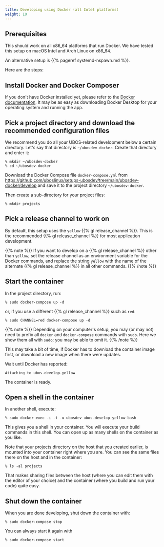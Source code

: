 ```yaml
---
title: Developing using Docker (all Intel platforms)
weight: 10
---
```


## Prerequisites

This should work on all x86_64 platforms that run Docker. We have tested this
setup on macOS Intel and Arch Linux on x86_64.

An alternative setup is {{% pageref systemd-nspawn.md %}}.

Here are the steps:

## Install Docker and Docker Composer

If you don't have Docker installed yet, please refer to the
[Docker documentation](https://www.docker.com/get-started). It may be
as easy as downloading Docker Desktop for your operating system and running
the app.

## Pick a project directory and download the recommended configuration files

We recommend you do all your UBOS-related development below a certain directory.
Let's say that directory is ``~/ubosdev-docker``. Create that directory and enter
it:

```
% mkdir ~/ubosdev-docker
% cd ~/ubosdev-docker
```

Download the Docker Compose file ``docker-compose.yml`` from
https://github.com/uboslinux/setups-ubosdev/tree/main/ubosdev-docker/develop and save it to the
project directory ``~/ubosdev-docker``.

Then create a sub-directory for your project files:

```
% mkdir projects
```

## Pick a release channel to work on

By default, this setup uses the `yellow` {{% gl release_channel %}}.
This is the recommended {{% gl release_channel %}} for most application development.

{{% note %}}
If you want to develop on a {{% gl release_channel %}} other than `yellow`,
set the release channel as an environment variable for the Docker commands,
and replace the string `yellow` with the name of the alternate {{% gl release_channel %}}
in all other commands.
{{% /note %}}

## Start the container

In the project directory, run:

```
% sudo docker-compose up -d
```
or, if you use a different {{% gl release_channel %}} such as `red`:
```
% sudo CHANNEL=red docker-compose up -d
```

{{% note %}}
Depending on your computer's setup, you may (or may not) need to prefix
all ``docker`` and ``docker-compose`` commands with ``sudo``. Here we
show them all with ``sudo``; you may be able to omit it.
{{% /note %}}

This may take a bit of time, if Docker has to download the container image
first, or download a new image when there were updates.

Wait until Docker has reported:

```
Attaching to ubos-develop-yellow
```

The container is ready.

## Open a shell in the container

In another shell, execute:

```
% sudo docker exec -i -t -u ubosdev ubos-develop-yellow bash
```

This gives you a shell in your container. You will execute your build
commands in this shell. You can open up as many shells on the container
as you like.

Note that your projects directory on the host that you created earlier,
is mounted into your container right where you are. You can see the same
files there on the host and in the container:

```
% ls -al projects
```

That makes sharing files between the host (where you can edit them with
the editor of your choice) and the container (where you build and run your
code) quite easy.

## Shut down the container

When you are done developing, shut down the container with:

```
% sudo docker-compose stop
```
You can always start it again with
```
% sudo docker-compose start
```

